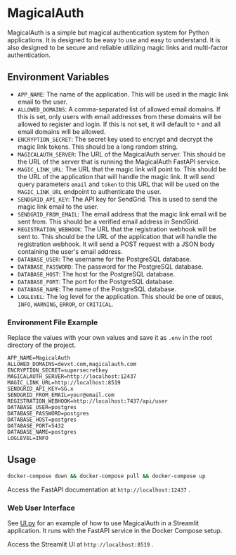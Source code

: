 # MagicalAuth

MagicalAuth is a simple but magical authentication system for Python applications. It is designed to be easy to use and easy to understand. It is also designed to be secure and reliable utilizing magic links and multi-factor authentication.

## Environment Variables

- `APP_NAME`: The name of the application. This will be used in the magic link email to the user.
- `ALLOWED_DOMAINS`: A comma-separated list of allowed email domains. If this is set, only users with email addresses from these domains will be allowed to register and login. If this is not set, it will default to `*` and all email domains will be allowed.
- `ENCRYPTION_SECRET`: The secret key used to encrypt and decrypt the magic link tokens. This should be a long random string.
- `MAGICALAUTH_SERVER`: The URL of the MagicalAuth server. This should be the URL of the server that is running the MagicalAuth FastAPI service.
- `MAGIC_LINK_URL`: The URL that the magic link will point to. This should be the URL of the application that will handle the magic link. It will send query parameters `email` and `token` to this URL that will be used on the `MAGIC_LINK_URL` endpoint to authenticate the user.
- `SENDGRID_API_KEY`: The API key for SendGrid. This is used to send the magic link email to the user.
- `SENDGRID_FROM_EMAIL`: The email address that the magic link email will be sent from. This should be a verified email address in SendGrid.
- `REGISTRATION_WEBHOOK`: The URL that the registration webhook will be sent to. This should be the URL of the application that will handle the registration webhook. It will send a POST request with a JSON body containing the user's email address.
- `DATABASE_USER`: The username for the PostgreSQL database.
- `DATABASE_PASSWORD`: The password for the PostgreSQL database.
- `DATABASE_HOST`: The host for the PostgreSQL database.
- `DATABASE_PORT`: The port for the PostgreSQL database.
- `DATABASE_NAME`: The name of the PostgreSQL database.
- `LOGLEVEL`: The log level for the application. This should be one of `DEBUG`, `INFO`, `WARNING`, `ERROR`, or `CRITICAL`.

### Environment File Example

Replace the values with your own values and save it as `.env` in the root directory of the project.

```env
APP_NAME=MagicalAuth
ALLOWED_DOMAINS=devxt.com,magicalauth.com
ENCRYPTION_SECRET=supersecretkey
MAGICALAUTH_SERVER=http://localhost:12437
MAGIC_LINK_URL=http://localhost:8519
SENDGRID_API_KEY=SG.x
SENDGRID_FROM_EMAIL=your@email.com
REGISTRATION_WEBHOOK=http://localhost:7437/api/user
DATABASE_USER=postgres
DATABASE_PASSWORD=postgres
DATABASE_HOST=postgres
DATABASE_PORT=5432
DATABASE_NAME=postgres
LOGLEVEL=INFO
```

## Usage

```bash
docker-compose down && docker-compose pull && docker-compose up
```

Access the FastAPI documentation at `http://localhost:12437` .

### Web User Interface

See [UI.py](UI.py) for an example of how to use MagicalAuth in a Streamlit application. It runs with the FastAPI service in the Docker Compose setup.

Access the Streamlit UI at `http://localhost:8519` .
